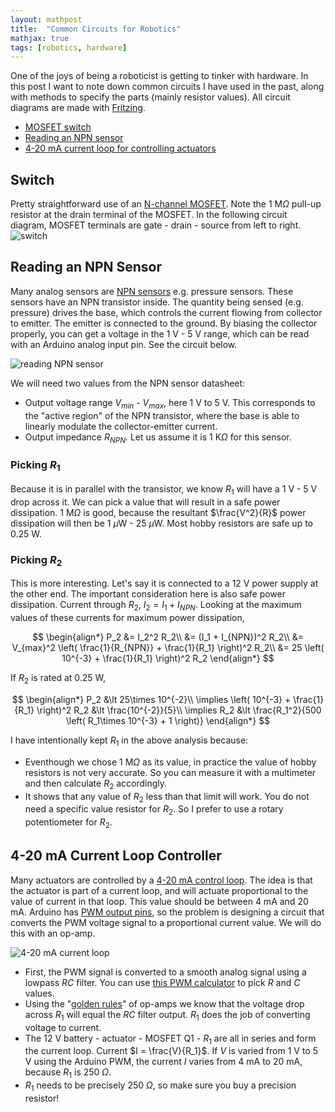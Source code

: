 ```yaml
---
layout: mathpost
title:  "Common Circuits for Robotics"
mathjax: true
tags: [robotics, hardware]
---
```


One of the joys of being a roboticist is getting to tinker with hardware. In this
post I want to note down common circuits I have used in the past, along with
methods to specify the parts (mainly resistor values). All circuit diagrams
are made with [Fritzing](https://fritzing.org).

- [MOSFET switch](#switch)
- [Reading an NPN sensor](#reading-an-npn-sensor)
- [4-20 mA current loop for controlling actuators](#4-20-ma-current-loop-controller)

## Switch
Pretty straightforward use of an [N-channel MOSFET](https://www.electronics-tutorials.ws/transistor/tran_7.html).
Note the 1 M$\Omega$ pull-up resistor at the drain terminal of the MOSFET. In the
following circuit diagram, MOSFET terminals are gate - drain - source from left
to right.
![switch]({{site.baseurl}}/assets/images/circuits/switch.png)

## Reading an NPN Sensor
Many analog sensors are
[NPN sensors](https://automation-insights.blog/2011/01/18/industrial-sensing-fundamentals-back-to-the-basics-npn-vs-pnp/)
e.g. pressure sensors. These sensors have an NPN transistor inside.
The quantity being sensed (e.g. pressure) drives
the base, which controls the current flowing from collector to emitter. The 
emitter is connected to the ground. By biasing the collector properly, you can
get a voltage in the 1 V - 5 V range, which can be read with an Arduino analog
input pin. See the circuit below.

![reading NPN sensor]({{site.baseurl}}/assets/images/circuits/npn_sensor_input.png)

We will need two values from the NPN sensor datasheet:

- Output voltage range $V_{min}$ - $V_{max}$, here 1 V to 5 V. This 
corresponds to the "active region" of the NPN transistor, where the base is able
to linearly modulate the collector-emitter current.
- Output impedance $R_{NPN}$. Let us assume it is 1 K$\Omega$ for this sensor.

### Picking $R_1$
Because it is in parallel with the transistor, we know $R_1$ will have a
1 V - 5 V drop across it. We can pick a value that will result in a safe power
dissipation. 1 M$\Omega$ is good, because the resultant $\frac{V^2}{R}$ power
dissipation will then be 1 $\mu$W - 25 $\mu$W. Most hobby resistors are safe up
to 0.25 W.

### Picking $R_2$
This is more interesting. Let's say it is connected to a 12 V power supply at
the other end. The important consideration here is also safe power
dissipation. Current through $R_2$, $I_2 = I_1 + I_{NPN}$. Looking at the maximum
values of these currents for maximum power dissipation,

$$
\begin{align*}
P_2
&= I_2^2 R_2\\
&= (I_1 + I_{NPN})^2 R_2\\
&= V_{max}^2 \left( \frac{1}{R_{NPN}} + \frac{1}{R_1} \right)^2 R_2\\
&= 25 \left( 10^{-3} + \frac{1}{R_1} \right)^2 R_2
\end{align*}
$$

If $R_2$ is rated at 0.25 W,

$$
\begin{align*}
P_2 &\lt 25\times 10^{-2}\\
\implies \left( 10^{-3} + \frac{1}{R_1} \right)^2 R_2 &\lt \frac{10^{-2}}{5}\\
\implies R_2 &\lt \frac{R_1^2}{500 \left( R_1\times 10^{-3} + 1 \right)}
\end{align*}
$$

I have intentionally kept $R_1$ in the above analysis because:
- Eventhough we chose 1 M$\Omega$ as its value, in practice the value of hobby
resistors is not very accurate. So you can measure it with a multimeter and then
calculate $R_2$ accordingly.
- It shows that any value of $R_2$ less than that limit will work. You do not
need a specific value resistor for $R_2$. So I prefer to use a rotary potentiometer
for $R_2$.


## 4-20 mA Current Loop Controller
Many actuators are controlled by a
[4-20 mA control loop](https://en.wikipedia.org/wiki/Current_loop#Process_control_4–20_mA_loops).
The idea is that the actuator is part of a current loop, and will actuate
proportional to the value of current in that loop. This value should be between
4 mA and 20 mA. Arduino has
[PWM output pins](https://www.arduino.cc/reference/en/language/functions/analog-io/analogwrite/),
so the problem is designing a 
circuit that converts the PWM voltage signal to a proportional current value.
We will do this with an op-amp.

![4-20 mA current loop]({{site.baseurl}}/assets/images/circuits/current_loop.png)

- First, the PWM signal is converted to a smooth analog signal using a lowpass
$RC$ filter. You can use
[this PWM calculator](http://sim.okawa-denshi.jp/en/PWMtool.php) to pick $R$
and $C$ values.
- Using the "[golden rules](https://en.wikipedia.org/wiki/Operational_amplifier#Ideal_op_amps)"
of op-amps we know that the voltage drop across $R_1$ will equal the $RC$ filter
output. $R_1$ does the job of converting voltage to current.
- The 12 V battery - actuator - MOSFET Q1 - $R_1$ are all in series and form the
current loop. Current $I = \frac{V}{R_1}$. If $V$ is varied from 1 V to 5 V
using the Arduino PWM, the current $I$ varies from 4 mA to 20 mA, because $R_1$
is 250 $\Omega$.
- $R_1$ needs to be precisely 250 $\Omega$, so make sure you buy a precision
resistor!
